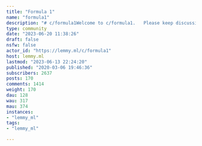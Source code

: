 ```yaml
---
title: "Formula 1" 
name: "formula1"
description: "# c/formula1Welcome to c/formula1.   Please keep discussions civil, respect other's opinions, and keep it friendly. Thanks! "
type: community
date: "2023-06-20 11:38:26"
draft: false
nsfw: false
actor_id: "https://lemmy.ml/c/formula1"
host: lemmy.ml
lastmod: "2023-06-13 22:24:20"
published: "2020-03-06 19:46:36"
subscribers: 2637
posts: 170
comments: 1414
weight: 170
dau: 128
wau: 317
mau: 374
instances:
- "lemmy_ml"
tags: 
- "lemmy_ml"

---
```

